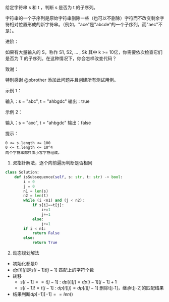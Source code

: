 给定字符串 s 和 t ，判断 s 是否为 t 的子序列。

字符串的一个子序列是原始字符串删除一些（也可以不删除）字符而不改变剩余字符相对位置形成的新字符串。（例如，"ace"是"abcde"的一个子序列，而"aec"不是）。

进阶：

如果有大量输入的 S，称作 S1, S2, ... , Sk 其中 k >= 10亿，你需要依次检查它们是否为 T 的子序列。在这种情况下，你会怎样改变代码？

致谢：

特别感谢 @pbrother 添加此问题并且创建所有测试用例。

 

示例 1：

输入：s = "abc", t = "ahbgdc"
输出：true

示例 2：

输入：s = "axc", t = "ahbgdc"
输出：false

 

提示：

    0 <= s.length <= 100
    0 <= t.length <= 10^4
    两个字符串都只由小写字符组成。



1. 双指针解法，逐个向前遍历判断是否相同

```python
class Solution:
    def isSubsequence(self, s: str, t: str) -> bool:
        i = 0 
        j = 0 
        n1 = len(s)
        n2 = len(t)
        while (i <n1) and (j < n2):
            if s[i]==t[j]:
                i+=1
                j+=1
            else:
                j+=1
        if i < n1:
            return False 
        else:
            return True
```



2. 动态规划解法

- 初始化都是0 
- $dp[i][j]$是$s[i-1]t[j-1]$ 匹配上的字符个数
- 转移
  - $s[i-1]==t[j-1]$ : $dp[i][j]=dp[i-1][j-1]+1$ 
  - $s[i-1]!=t[j-1]$ : $dp[i][j]=dp[i][j-1]$ 删除t[j-1]，继承t[j-2]的匹配结果
- 结果判断$dp[-1][-1]==len()$